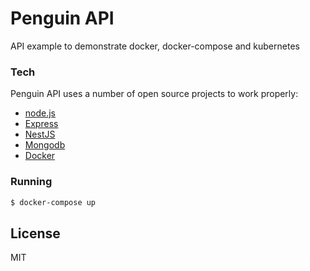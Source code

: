 # Penguin API

API example to demonstrate docker, docker-compose and kubernetes

### Tech

Penguin API uses a number of open source projects to work properly:

* [node.js] 
* [Express] 
* [NestJS]
* [Mongodb]
* [Docker]
### Running

```sh
$ docker-compose up
```

License
----

MIT

   [node.js]: <http://nodejs.org>
   [express]: <http://expressjs.com>
   [mongodb]: <https://www.mongodb.com/>
   [nestjs]: <https://nestjs.com/>
   [docker]: <https://www.docker.com/>
   [kubernetes]: <hhttps://kubernetes.io/>